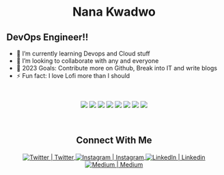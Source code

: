 <h1 align="center">
  <b>Nana Kwadwo</b>
</h1>

## DevOps Engineer!!

- 🌱 I’m currently learning Devops and Cloud stuff
- 👯 I’m looking to collaborate with any and everyone
- 🥅 2023 Goals: Contribute more on Github, Break into IT and write blogs
- ⚡ Fun fact: I love Lofi more than I should

<br>


<p>
<div align="center">
  <img src="https://img.shields.io/badge/go-%2300ADD8.svg?style=for-the-badge&logo=go&logoColor=white">
  <img src="https://img.shields.io/badge/python-3670A0?style=for-the-badge&logo=python&logoColor=ffdd54">
  <img src="https://img.shields.io/badge/shell_script-%23121011.svg?style=for-the-badge&logo=gnu-bash&logoColor=white">
  <img src="https://img.shields.io/badge/ansible-%231A1918.svg?style=for-the-badge&logo=ansible&logoColor=white)">
  <img src="https://img.shields.io/badge/docker-%230db7ed.svg?style=for-the-badge&logo=docker&logoColor=white)">
  <img src="https://img.shields.io/badge/kubernetes-%23326ce5.svg?style=for-the-badge&logo=kubernetes&logoColor=white">
  <img src="https://img.shields.io/badge/packer-%23E7EEF0.svg?style=for-the-badge&logo=packer&logoColor=%2302A8EF">
  <img src="https://img.shields.io/badge/terraform-%235835CC.svg?style=for-the-badge&logo=terraform&logoColor=white">
</div>
</p>

<br>

<h2 align="center">
  <b>Connect With Me</b>
</h2>

<div align="center">
    <a href="https://twitter.com/_bxffour">
    <img align="center" alt="Twitter | Twitter" src="https://img.shields.io/badge/Twitter-%231DA1F2.svg?style=for-the-badge&logo=Twitter&logoColor=white" />
    <a href="https://instagram.com/_nana.baffour">
    <img align="center" alt="Instagram | Instagram" src="https://img.shields.io/badge/Instagram-%23E4405F.svg?style=for-the-badge&logo=Instagram&logoColor=white" />
    <a href="https://linkedin.com/in/nana-agyemang">
    <img align="center" alt="LinkedIn | Linkedin" src="https://img.shields.io/badge/linkedin-%230077B5.svg?style=for-the-badge&logo=linkedin&logoColor=white" />
    <a href="https://instagram.com/_nana.baffour">
    <img align="center" alt="Medium | Medium" src="https://img.shields.io/badge/Medium-12100E?style=for-the-badge&logo=medium&logoColor=white" />
</div>

[blog]: https://medium.com/@agyemang.nana.b

